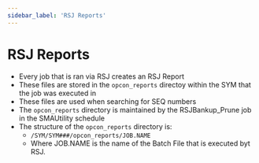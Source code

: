 ```yaml
---
sidebar_label: 'RSJ Reports'
---
```


# RSJ Reports

* Every job that is ran via RSJ creates an RSJ Report
* These files are stored in the ```opcon_reports``` directoy within the SYM that the job was executed in
* These files are used when searching for SEQ numbers
* The ```opcon_reports``` directory is maintained by the RSJBankup_Prune job in the SMAUtility schedule
* The structure of the ```opcon_reports``` directory is:
  * ```/SYM/SYM###/opcon_reports/JOB.NAME```
  * Where JOB.NAME is the name of the Batch File that is executed byt RSJ. 